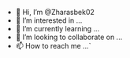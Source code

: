- 👋 Hi, I’m @Zharasbek02
- 👀 I’m interested in ...
- 🌱 I’m currently learning ...
- 💞️ I’m looking to collaborate on ...
- 📫 How to reach me ...`

<!---
Zharasbek02/Zharasbek02 is a ✨ special ✨ repository because its `README.md` (this file) appears on your GitHub profile.
You can click the Preview link to take a look at your changes.
--->
